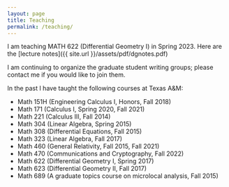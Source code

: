 ```yaml
---
layout: page
title: Teaching
permalink: /teaching/
---
```


I am teaching MATH 622 (Differential Geometry I) in Spring 2023.  Here are the [lecture notes]({{ site.url }}/assets/pdf/dgnotes.pdf)

I am continuing to organize the graduate student writing groups;
please contact me if you would like to join them.

In the past I have taught the following courses at Texas A&amp;M:
<ul class="paragraph-text">
  <li>Math 151H (Engineering Calculus I, Honors, Fall 2018)</li>
  <li>Math 171 (Calculus I, Spring 2020, Fall 2021)</li>
  <li>Math 221 (Calculus III, Fall 2014)</li>
  <li>Math 304 (Linear Algebra, Spring 2015)</li>
  <li>Math 308 (Differential Equations, Fall 2015)</li>
  <li>Math 323 (Linear Algebra, Fall 2017)</li>
  <li>Math 460 (General Relativity, Fall 2015, Fall 2021)</li>
  <li>Math 470 (Communications and Cryptography, Fall 2022)</li>
  <li>Math 622 (Differential Geometry I, Spring 2017)</li>
  <li>Math 623 (Differential Geometry II, Fall 2017)</li>
  <li>Math 689 (A graduate topics course on microlocal analysis, Fall 2015)</li>
</ul>   
